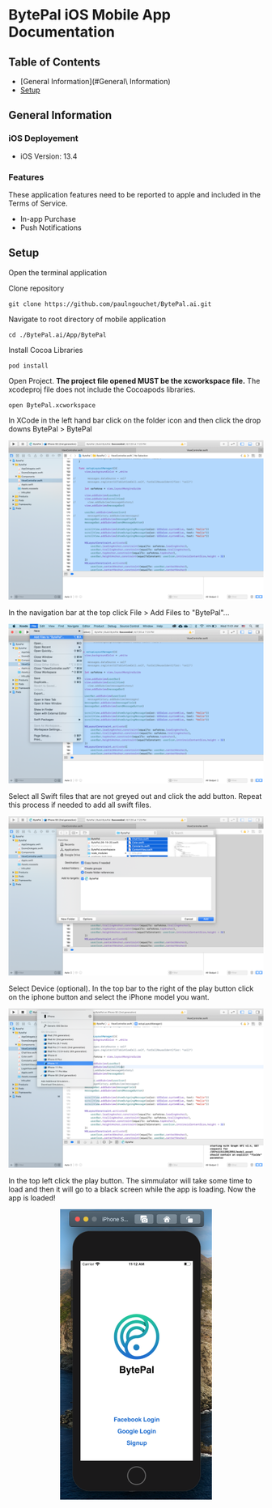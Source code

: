 # BytePal iOS Mobile App Documentation

## Table of Contents
- [General Information](#General\ Information)
- [Setup](#Setup)

## General Information
### iOS Deployement 
- iOS Version: 13.4
### Features
These application features need to be reported to apple and included in the Terms of Service.
- In-app Purchase 
- Push Notifications

## Setup
Open the terminal application


Clone repository
```
git clone https://github.com/paulngouchet/BytePal.ai.git
```

Navigate to root directory of mobile application
```
cd ./BytePal.ai/App/BytePal
```

Install Cocoa Libraries
```
pod install
```

Open Project. **The project file opened MUST be the xcworkspace file.** The xcodeproj file does not include the Cocoapods libraries.
```
open BytePal.xcworkspace
```

In XCode in the left hand bar click on the folder icon and then click the drop downs BytePal > BytePal

![Cloned Project](./documentationImages/cloned_project.png)

In the navigation bar at the top click File > Add Files to "BytePal"...

![Add Files](./documentationImages/add_files.png)

Select all Swift files that are not greyed out and click the add button. Repeat this process if needed to add all swift files.

![Select Files to be Added](./documentationImages/select_files_to_be_added.png)

Select Device (optional). In the top bar to the right of the play button click on the iphone button and select the iPhone model you want.

![Select Files to be Added](./documentationImages/select_device.png)

In the top left click the play button. The simmulator will take some time to load and then it will go to a black screen while the app is loading. Now the app is loaded!

<center class="BytePal-Login-Screen">
    <img src="./documentationImages/BytePal_Login_Screen.png" width = 300>
</center>

